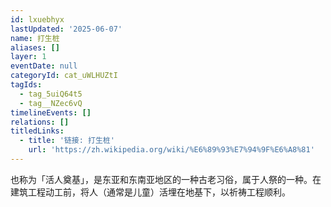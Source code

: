 ```yaml
---
id: lxuebhyx
lastUpdated: '2025-06-07'
name: 打生桩
aliases: []
layer: 1
eventDate: null
categoryId: cat_uWLHUZtI
tagIds:
  - tag_5uiQ64t5
  - tag__NZec6vQ
timelineEvents: []
relations: []
titledLinks:
  - title: '链接: 打生桩'
    url: 'https://zh.wikipedia.org/wiki/%E6%89%93%E7%94%9F%E6%A8%81'
---
```

也称为「活人奠基」，是东亚和东南亚地区的一种古老习俗，属于人祭的一种。在建筑工程动工前，将人（通常是儿童）活埋在地基下，以祈祷工程顺利。
